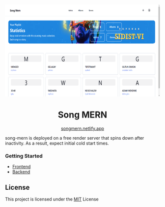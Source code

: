 <p align="center">
  <img height=300 src="./mockup.png" alt="mockup image" />
</p>
<h1 align="center">Song MERN</h1>
<p align="center">
  <a href="https://songmern.netlify.app/">songmern.netlify.app</a>
</p>

song-mern is deployed on a free render server that spins down after inactivity. As a result, expect initial cold start times.

### Getting Started

- [Frontend](./frontend/)
- [Backend](./backend/)

## License

This project is licensed under the [MIT](https://choosealicense.com/licenses/mit/) License
